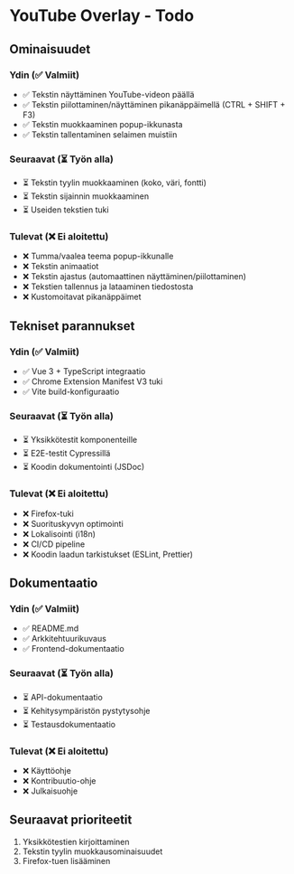 # YouTube Overlay - Todo

## Ominaisuudet

### Ydin (✅ Valmiit)
- ✅ Tekstin näyttäminen YouTube-videon päällä
- ✅ Tekstin piilottaminen/näyttäminen pikanäppäimellä (CTRL + SHIFT + F3)
- ✅ Tekstin muokkaaminen popup-ikkunasta
- ✅ Tekstin tallentaminen selaimen muistiin

### Seuraavat (⏳ Työn alla)
- ⏳ Tekstin tyylin muokkaaminen (koko, väri, fontti)
- ⏳ Tekstin sijainnin muokkaaminen
- ⏳ Useiden tekstien tuki

### Tulevat (❌ Ei aloitettu)
- ❌ Tumma/vaalea teema popup-ikkunalle
- ❌ Tekstin animaatiot
- ❌ Tekstin ajastus (automaattinen näyttäminen/piilottaminen)
- ❌ Tekstien tallennus ja lataaminen tiedostosta
- ❌ Kustomoitavat pikanäppäimet

## Tekniset parannukset

### Ydin (✅ Valmiit)
- ✅ Vue 3 + TypeScript integraatio
- ✅ Chrome Extension Manifest V3 tuki
- ✅ Vite build-konfiguraatio

### Seuraavat (⏳ Työn alla)
- ⏳ Yksikkötestit komponenteille
- ⏳ E2E-testit Cypressillä
- ⏳ Koodin dokumentointi (JSDoc)

### Tulevat (❌ Ei aloitettu)
- ❌ Firefox-tuki
- ❌ Suorituskyvyn optimointi
- ❌ Lokalisointi (i18n)
- ❌ CI/CD pipeline
- ❌ Koodin laadun tarkistukset (ESLint, Prettier)

## Dokumentaatio

### Ydin (✅ Valmiit)
- ✅ README.md
- ✅ Arkkitehtuurikuvaus
- ✅ Frontend-dokumentaatio

### Seuraavat (⏳ Työn alla)
- ⏳ API-dokumentaatio
- ⏳ Kehitysympäristön pystytysohje
- ⏳ Testausdokumentaatio

### Tulevat (❌ Ei aloitettu)
- ❌ Käyttöohje
- ❌ Kontribuutio-ohje
- ❌ Julkaisuohje

## Seuraavat prioriteetit
1. Yksikkötestien kirjoittaminen
2. Tekstin tyylin muokkausominaisuudet
3. Firefox-tuen lisääminen 